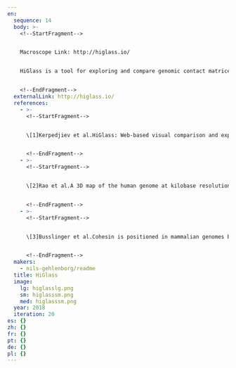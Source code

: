 ```yaml
---
en:
  sequence: 14
  body: >-
    <!--StartFragment-->


    Macroscope Link: http://higlass.io/


    HiGlass is a tool for exploring and compare genomic contact matrices and tracks.


    <!--EndFragment-->
  externalLink: http://higlass.io/
  references:
    - >-
      <!--StartFragment-->


      \[1]Kerpedjiev et al.HiGlass: Web-based visual comparison and exploration of genome interaction maps.Genome Biology, 19:125 (2018).


      <!--EndFragment-->
    - >-
      <!--StartFragment-->


      \[2]Rao et al.A 3D map of the human genome at kilobase resolution reveals principles of chromatin looping.Cell 159.7 (2014): 1665-1680.


      <!--EndFragment-->
    - >-
      <!--StartFragment-->


      \[3]Busslinger et al.Cohesin is positioned in mammalian genomes by transcription, CTCF and Wapl.Nature 544.7651 (2017): 503-507.


      <!--EndFragment-->
  makers:
    - nils-gehlenborg/readme
  title: HiGlass
  image:
    lg: higlasslg.png
    sm: higlasssm.png
    med: higlasssm.png
  year: 2018
  iteration: 20
es: {}
zh: {}
fr: {}
pt: {}
de: {}
pl: {}
---
```

